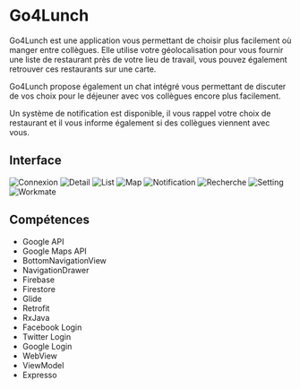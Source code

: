 # Go4Lunch

Go4Lunch est une application vous permettant de choisir plus facilement où manger entre collègues. Elle utilise votre géolocalisation pour vous fournir une liste de restaurant près de votre lieu de travail, vous pouvez également retrouver ces restaurants sur une carte.

Go4Lunch propose également un chat intégré vous permettant de discuter de vos choix pour le déjeuner avec vos collègues encore plus facilement.

Un système de notification est disponible, il  vous rappel votre choix de restaurant et il vous informe également si des collègues viennent avec vous.

## Interface
![Connexion](https://user-images.githubusercontent.com/37068762/168564989-5166fd95-8b65-4279-866c-b3b853684843.png)
![Detail](https://user-images.githubusercontent.com/37068762/168564999-d8ed0915-5f44-4fe9-86da-10f798414582.png)
![List](https://user-images.githubusercontent.com/37068762/168565001-f0c37c7f-57d0-49fa-8ab5-bc3260860afa.png)
![Map](https://user-images.githubusercontent.com/37068762/168565002-311dac7c-155c-478f-82f1-9c384c2dac3b.png)
![Notification](https://user-images.githubusercontent.com/37068762/168565005-82bd2682-efd7-4114-bb3e-4c28254b868b.png)
![Recherche](https://user-images.githubusercontent.com/37068762/168565007-a745c630-8da2-4ab2-9fa4-a5ef365c82b9.png)
![Setting](https://user-images.githubusercontent.com/37068762/168565010-32e4212a-a7e4-4180-84aa-403f309d3fe2.png)
![Workmate](https://user-images.githubusercontent.com/37068762/168565013-ad6e29b2-ebae-4d40-96fd-452ad700ca75.png)


## Compétences

* Google API
* Google Maps API
* BottomNavigationView
* NavigationDrawer
* Firebase
* Firestore
* Glide
* Retrofit
* RxJava
* Facebook Login
* Twitter Login
* Google Login
* WebView
* ViewModel
* Expresso
